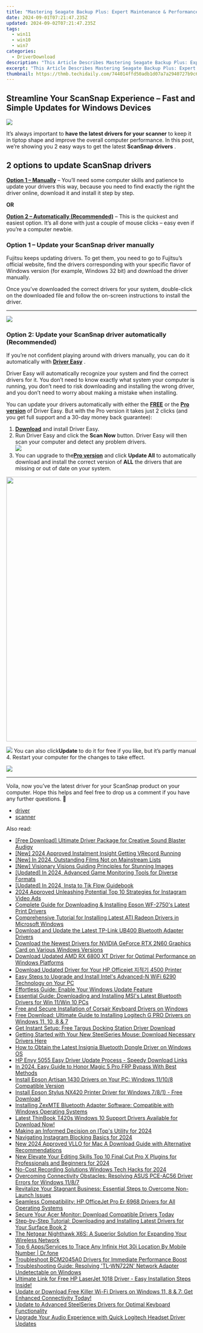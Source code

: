 ```yaml
---
title: "Mastering Seagate Backup Plus: Expert Maintenance & Performance Hacks"
date: 2024-09-01T07:21:47.235Z
updated: 2024-09-02T07:21:47.235Z
tags:
  - win11
  - win10
  - win7
categories:
  - DriverDownload
description: "This Article Describes Mastering Seagate Backup Plus: Expert Maintenance & Performance Hacks"
excerpt: "This Article Describes Mastering Seagate Backup Plus: Expert Maintenance & Performance Hacks"
thumbnail: https://thmb.techidaily.com/744014ffd50adb1d07a7a2940727b9c6e249d35c9b35474b3c5a660491ebe0a3.png
---
```


## Streamline Your ScanSnap Experience – Fast and Simple Updates for Windows Devices

![](https://images.drivereasy.com/wp-content/uploads/2019/01/img_5c3d5b538269b.jpg)

It’s always important to **have the latest drivers for your scanner**  to keep it in tiptop shape and improve the overall computer performance. In this post, we’re showing you 2 easy ways to get the latest **ScanSnap drivers** .

## 2 options to update **ScanSnap drivers**

[**Option 1 – Manually**](https://tools.techidaily.com/drivereasy/download/) – You’ll need some computer skills and patience to update your drivers this way, because you need to find exactly the right the driver online, download it and install it step by step.

**OR**

[**Option 2 – Automatically (Recommended)**](https://www.drivereasy.com/knowledge/scansnap-driver-download-update-easily/#O2) – This is the quickest and easiest option. It’s all done with just a couple of mouse clicks – easy even if you’re a computer newbie.

### **Option 1 – Update your ScanSnap driver manually**

 Fujitsu keeps updating drivers. To get them, you need to go to Fujitsu’s official  website, find the drivers corresponding with your specific flavor of Windows version (for example, Windows 32 bit) and download the driver manually.

 Once you’ve downloaded the correct drivers for your system, double-click on the downloaded file and follow the on-screen instructions to install the driver.

---

<!-- affiliate ads begin -->
<a href="https://store.bitdefender.com/affiliate.php?ACCOUNT=BITLATIN&AFFILIATE=108875&PATH=http%3A%2F%2Fwww.bitdefender.com%2Fbusiness%3FAFFILIATE%3D108875%26RESOURCE%3D30%2525%2BOff%2Ball%2BGravityZone%2BProducts"><img src="https://www.bitdefender.com/content/dam/bitdefender/business/campaign/1200X628.png" border="0"></a>
<!-- affiliate ads end -->
### Option 2: Update your ScanSnap driver automatically (Recommended)

 If you’re not confident playing around with drivers manually, you can do it automatically with **[Driver Easy](https://tools.techidaily.com/drivereasy/download/)**  .

 Driver Easy will automatically recognize your system and find the correct drivers for it. You don’t need to know exactly what system your computer is running, you don’t need to risk downloading and installing the wrong driver, and you don’t need to worry about making a mistake when installing.

 You can update your drivers automatically with either the **[FREE](https://tools.techidaily.com/drivereasy/download/)**  or the **[Pro version](https://tools.techidaily.com/drivereasy/download/)**  of Driver Easy. But with the Pro version it takes just 2 clicks (and you get full support and a 30-day money back guarantee):

1. [**Download**](https://tools.techidaily.com/drivereasy/download/) and install Driver Easy.
2. Run Driver Easy and click the **Scan Now** button. Driver Easy will then scan your computer and detect any problem drivers.  
![](https://images.drivereasy.com/wp-content/uploads/2018/11/img_5bea92aeadc8d.jpg)
3. You can upgrade to the[**Pro version**](https://tools.techidaily.com/drivereasy/download/) and click   **Update All**  to automatically download and install the correct version of **ALL**  the drivers that are missing or out of date on your system.  
<!-- affiliate ads begin -->
<a href="https://unicoeye.pxf.io/c/5597632/2084396/18498" target="_top" id="2084396"><img src="//a.impactradius-go.com/display-ad/18498-2084396" border="0" alt="" width="1920" height="700"/></a><img height="0" width="0" src="https://imp.pxf.io/i/5597632/2084396/18498" style="position:absolute;visibility:hidden;" border="0" />
<!-- affiliate ads end -->
![](https://images.drivereasy.com/wp-content/uploads/2018/11/img_5bea936032f20.jpg) You can also click**Update** to do it for free if you like, but it’s partly manual
4. Restart your computer for the changes to take effect.
<!-- affiliate ads begin -->
<a href="https://shop.incomedia.eu/order/checkout.php?PRODS=39655089&QTY=1&AFFILIATE=108875&CART=1"><img src="https://incomedia.eu/files/images/affiliates/wa/01_WA_728x90.jpg" border="0"></a>
<!-- affiliate ads end -->

---

 Voila, now you’ve the latest driver for your ScanSnap product on your computer. Hope this helps and feel free to drop us a comment if you have any further questions. 🙂

* [driver](https://tools.techidaily.com/drivereasy/download/)
* [scanner](https://tools.techidaily.com/drivereasy/download/)

<ins class="adsbygoogle"
     style="display:block"
     data-ad-format="autorelaxed"
     data-ad-client="ca-pub-7571918770474297"
     data-ad-slot="1223367746"></ins>



<ins class="adsbygoogle"
     style="display:block"
     data-ad-client="ca-pub-7571918770474297"
     data-ad-slot="8358498916"
     data-ad-format="auto"
     data-full-width-responsive="true"></ins>

<span class="atpl-alsoreadstyle">Also read:</span>
<div><ul>
<li><a href="https://win-amazing.techidaily.com/free-download-ultimate-driver-package-for-creative-sound-blaster-audigy/"><u>[Free Download] Ultimate Driver Package for Creative Sound Blaster Audigy</u></a></li>
<li><a href="https://screen-mirroring-recording.techidaily.com/new-2024-approved-instalment-insight-getting-vrecord-running/"><u>[New] 2024 Approved  Instalment Insight  Getting VRecord Running</u></a></li>
<li><a href="https://youtube-data.techidaily.com/n-2024-outstanding-films-not-on-mainstream-lists/"><u>[New] In 2024, Outstanding Films Not on Mainstream Lists</u></a></li>
<li><a href="https://fox-cloud.techidaily.com/new-visionary-visions-guiding-principles-for-stunning-images/"><u>[New] Visionary Visions  Guiding Principles for Stunning Images</u></a></li>
<li><a href="https://remote-screen-capture.techidaily.com/updated-in-2024-advanced-game-monitoring-tools-for-diverse-formats/"><u>[Updated] In 2024, Advanced Game Monitoring Tools for Diverse Formats</u></a></li>
<li><a href="https://article-files.techidaily.com/updated-in-2024-insta-to-tik-flow-guidebook/"><u>[Updated] In 2024, Insta to Tik Flow Guidebook</u></a></li>
<li><a href="https://instagram-video-recordings.techidaily.com/2024-approved-unleashing-potential-top-10-strategies-for-instagram-video-ads/"><u>2024 Approved  Unleashing Potential  Top 10 Strategies for Instagram Video Ads</u></a></li>
<li><a href="https://win-amazing.techidaily.com/complete-guide-for-downloading-and-installing-epson-wf-2750s-latest-print-drivers/"><u>Complete Guide for Downloading & Installing Epson WF-2750's Latest Print Drivers</u></a></li>
<li><a href="https://win-amazing.techidaily.com/comprehensive-tutorial-for-installing-latest-ati-radeon-drivers-in-microsoft-windows/"><u>Comprehensive Tutorial for Installing Latest ATI Radeon Drivers in Microsoft Windows</u></a></li>
<li><a href="https://win-amazing.techidaily.com/download-and-update-the-latest-tp-link-ub400-bluetooth-adapter-drivers/"><u>Download and Update the Latest TP-Link UB400 Bluetooth Adapter Drivers</u></a></li>
<li><a href="https://win-amazing.techidaily.com/download-the-newest-drivers-for-nvidia-geforce-rtx-2n60-graphics-card-on-various-windows-versions/"><u>Download the Newest Drivers for NVIDIA GeForce RTX 2N60 Graphics Card on Various Windows Versions</u></a></li>
<li><a href="https://win-amazing.techidaily.com/download-updated-amd-rx-6800-xt-driver-for-optimal-performance-on-windows-platforms/"><u>Download Updated AMD RX 6800 XT Driver for Optimal Performance on Windows Platforms</u></a></li>
<li><a href="https://win-amazing.techidaily.com/download-updated-driver-for-your-hp-officejet-4500-printer/"><u>Download Updated Driver for Your HP Officejet 지적기 4500 Printer</u></a></li>
<li><a href="https://win-amazing.techidaily.com/easy-steps-to-upgrade-and-install-intels-advanced-n-wifi-6290-technology-on-your-pc/"><u>Easy Steps to Upgrade and Install Intel's Advanced-N WiFi 6290 Technology on Your PC</u></a></li>
<li><a href="https://win-amazing.techidaily.com/effortless-guide-enable-your-windows-update-feature/"><u>Effortless Guide: Enable Your Windows Update Feature</u></a></li>
<li><a href="https://win-amazing.techidaily.com/essential-guide-downloading-and-installing-msis-latest-bluetooth-drivers-for-win-11win-10-pcs/"><u>Essential Guide: Downloading and Installing MSI's Latest Bluetooth Drivers for Win 11/Win 10 PCs</u></a></li>
<li><a href="https://win-amazing.techidaily.com/free-and-secure-installation-of-corsair-keyboard-drivers-on-windows/"><u>Free and Secure Installation of Corsair Keyboard Drivers on Windows</u></a></li>
<li><a href="https://win-amazing.techidaily.com/free-download-ultimate-guide-to-installing-logitech-g-pro-drivers-on-windows-11-10-8-and-7/"><u>Free Download: Ultimate Guide to Installing Logitech G PRO Drivers on Windows 11, 10, 8 & 7</u></a></li>
<li><a href="https://win-amazing.techidaily.com/get-instant-setup-free-targus-docking-station-driver-download/"><u>Get Instant Setup: Free Targus Docking Station Driver Download</u></a></li>
<li><a href="https://win-amazing.techidaily.com/getting-started-with-your-new-steelseries-mouse-download-necessary-drivers-here/"><u>Getting Started with Your New SteelSeries Mouse: Download Necessary Drivers Here</u></a></li>
<li><a href="https://win-amazing.techidaily.com/how-to-obtain-the-latest-insignia-bluetooth-dongle-driver-on-windows-os/"><u>How to Obtain the Latest Insignia Bluetooth Dongle Driver on Windows OS</u></a></li>
<li><a href="https://win-amazing.techidaily.com/hp-envy-5055-easy-driver-update-process-speedy-download-links/"><u>HP Envy 5055 Easy Driver Update Process - Speedy Download Links</u></a></li>
<li><a href="https://bypass-frp.techidaily.com/in-2024-easy-guide-to-honor-magic-5-pro-frp-bypass-with-best-methods-by-drfone-android/"><u>In 2024, Easy Guide to Honor Magic 5 Pro FRP Bypass With Best Methods</u></a></li>
<li><a href="https://win-amazing.techidaily.com/install-epson-artisan-1430-drivers-on-your-pc-windows-11108-compatible-version/"><u>Install Epson Artisan 1430 Drivers on Your PC: Windows 11/10/8 Compatible Version</u></a></li>
<li><a href="https://win-amazing.techidaily.com/install-epson-stylus-nx420-printer-driver-for-windows-781-free-download/"><u>Install Epson Stylus NX420 Printer Driver for Windows 7/8/1) - Free Download</u></a></li>
<li><a href="https://win-amazing.techidaily.com/installing-zexmte-bluetooth-adapter-software-compatible-with-windows-operating-systems/"><u>Installing ZexMTE Bluetooth Adapter Software: Compatible with Windows Operating Systems</u></a></li>
<li><a href="https://win-amazing.techidaily.com/latest-thinbook-t420s-windows-10-support-drivers-available-for-download-now/"><u>Latest ThinBook T420s Windows 10 Support Drivers Available for Download Now!</u></a></li>
<li><a href="https://video-screen-grab.techidaily.com/making-an-informed-decision-on-itops-utility-for-2024/"><u>Making an Informed Decision on ITop's Utility for 2024</u></a></li>
<li><a href="https://instagram-videos.techidaily.com/navigating-instagram-blocking-basics-for-2024/"><u>Navigating Instagram Blocking Basics for 2024</u></a></li>
<li><a href="https://video-creation-software.techidaily.com/new-2024-approved-vllo-for-mac-a-download-guide-with-alternative-recommendations/"><u>New 2024 Approved VLLO for Mac A Download Guide with Alternative Recommendations</u></a></li>
<li><a href="https://ai-video-apps.techidaily.com/new-elevate-your-editing-skills-top-10-final-cut-pro-x-plugins-for-professionals-and-beginners-for-2024/"><u>New Elevate Your Editing Skills Top 10 Final Cut Pro X Plugins for Professionals and Beginners for 2024</u></a></li>
<li><a href="https://remote-screen-capture.techidaily.com/no-cost-recording-solutions-windows-tech-hacks-for-2024/"><u>No-Cost Recording Solutions  Windows Tech Hacks for 2024</u></a></li>
<li><a href="https://win-amazing.techidaily.com/overcoming-connectivity-obstacles-resolving-asus-pce-ac56-driver-errors-for-windows-1187/"><u>Overcoming Connectivity Obstacles: Resolving ASUS PCE-AC56 Driver Errors for Windows 11/8/7</u></a></li>
<li><a href="https://win-solutions.techidaily.com/revitalize-your-stagnant-business-essential-steps-to-overcome-non-launch-issues/"><u>Revitalize Your Stagnant Business: Essential Steps to Overcome Non-Launch Issues</u></a></li>
<li><a href="https://win-amazing.techidaily.com/seamless-compatibility-hp-officejet-pro-er-6968-drivers-for-all-operating-systems/"><u>Seamless Compatibility: HP OfficeJet Pro Er 6968 Drivers for All Operating Systems</u></a></li>
<li><a href="https://win-amazing.techidaily.com/secure-your-acer-monitor-download-compatible-drivers-today/"><u>Secure Your Acer Monitor: Download Compatible Drivers Today</u></a></li>
<li><a href="https://win-amazing.techidaily.com/step-by-step-tutorial-downloading-and-installing-latest-drivers-for-your-surface-book-2/"><u>Step-by-Step Tutorial: Downloading and Installing Latest Drivers for Your Surface Book 2</u></a></li>
<li><a href="https://buynow-marvelous.techidaily.com/the-netgear-nighthawk-x6s-a-superior-solution-for-expanding-your-wireless-network/"><u>The Netgear Nighthawk X6S: A Superior Solution for Expanding Your Wireless Network</u></a></li>
<li><a href="https://android-location-track.techidaily.com/top-6-appsservices-to-trace-any-infinix-hot-30i-location-by-mobile-number-drfone-by-drfone-virtual-android/"><u>Top 6 Apps/Services to Trace Any Infinix Hot 30i Location By Mobile Number | Dr.fone</u></a></li>
<li><a href="https://win-amazing.techidaily.com/troubleshoot-bcm2045a0-drivers-for-immediate-performance-boost/"><u>Troubleshoot BCM2045A0 Drivers for Immediate Performance Boost</u></a></li>
<li><a href="https://win-amazing.techidaily.com/troubleshooting-guide-resolving-tl-wn722n-network-adapter-undetectable-on-windows/"><u>Troubleshooting Guide: Resolving 'TL-WN722N' Network Adapter Undetectable on Windows</u></a></li>
<li><a href="https://win-amazing.techidaily.com/1722969872524-ultimate-link-for-free-hp-laserjet-1018-driver-easy-installation-steps-inside/"><u>Ultimate Link for Free HP LaserJet 1018 Driver - Easy Installation Steps Inside!</u></a></li>
<li><a href="https://win-amazing.techidaily.com/update-or-download-free-killer-wi-fi-drivers-on-windows-11-8-and-7-get-enhanced-connectivity-today/"><u>Update or Download Free Killer Wi-Fi Drivers on Windows 11, 8 & 7: Get Enhanced Connectivity Today!</u></a></li>
<li><a href="https://win-amazing.techidaily.com/update-to-advanced-steelseries-drivers-for-optimal-keyboard-functionality/"><u>Update to Advanced SteelSeries Drivers for Optimal Keyboard Functionality</u></a></li>
<li><a href="https://win-amazing.techidaily.com/upgrade-your-audio-experience-with-quick-logitech-headset-driver-updates/"><u>Upgrade Your Audio Experience with Quick Logitech Headset Driver Updates</u></a></li>
</ul></div>
